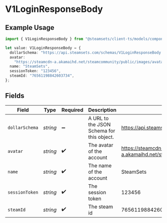 # V1LoginResponseBody

## Example Usage

```typescript
import { V1LoginResponseBody } from "@steamsets/client-ts/models/components";

let value: V1LoginResponseBody = {
  dollarSchema: "https://api.steamsets.com/schemas/V1LoginResponseBody.json",
  avatar:
    "https://steamcdn-a.akamaihd.net/steamcommunity/public/images/avatars/f1/f1a1d2c3d0c9d1e1f2f3f4f5f6f7f8f9.jpg",
  name: "SteamSets",
  sessionToken: "123456",
  steamId: "76561198842603734",
};
```

## Fields

| Field                                                                                                        | Type                                                                                                         | Required                                                                                                     | Description                                                                                                  | Example                                                                                                      |
| ------------------------------------------------------------------------------------------------------------ | ------------------------------------------------------------------------------------------------------------ | ------------------------------------------------------------------------------------------------------------ | ------------------------------------------------------------------------------------------------------------ | ------------------------------------------------------------------------------------------------------------ |
| `dollarSchema`                                                                                               | *string*                                                                                                     | :heavy_minus_sign:                                                                                           | A URL to the JSON Schema for this object.                                                                    | https://api.steamsets.com/schemas/V1LoginResponseBody.json                                                   |
| `avatar`                                                                                                     | *string*                                                                                                     | :heavy_check_mark:                                                                                           | The avatar of the account                                                                                    | https://steamcdn-a.akamaihd.net/steamcommunity/public/images/avatars/f1/f1a1d2c3d0c9d1e1f2f3f4f5f6f7f8f9.jpg |
| `name`                                                                                                       | *string*                                                                                                     | :heavy_check_mark:                                                                                           | The name of the account                                                                                      | SteamSets                                                                                                    |
| `sessionToken`                                                                                               | *string*                                                                                                     | :heavy_check_mark:                                                                                           | The session token                                                                                            | 123456                                                                                                       |
| `steamId`                                                                                                    | *string*                                                                                                     | :heavy_check_mark:                                                                                           | The steam id                                                                                                 | 76561198842603734                                                                                            |